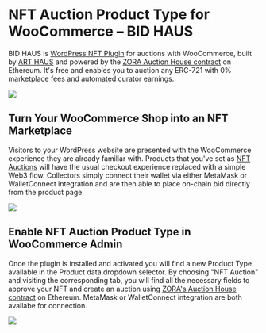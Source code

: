 # NFT Auction Product Type for WooCommerce – BID HAUS
BID HAUS is [WordPress NFT Plugin](https://art.haus/wordpress-nft-plugin/) for auctions with WooCommerce, built by [ART HAUS](https://art.haus) and powered by the [ZORA Auction House contract](https://docs.zora.co/docs/smart-contracts/zora-contracts#auction-house) on Ethereum. It's free and enables you to auction any ERC-721 with 0% marketplace fees and automated curator earnings.

![](https://raw.githubusercontent.com/artdothaus/brand-assets/main/wordpress-nft-plugin-for-woocommerce.jpg)

## Turn Your WooCommerce Shop into an NFT Marketplace

Visitors to your WordPress website are presented with the WooCommerce experience they are already familiar with. Products that you've set as [NFT Auctions](https://art.haus/shop/) will have the usual checkout experience replaced with a simple Web3 flow. Collectors simply connect their wallet via either MetaMask or WalletConnect integration and are then able to place on-chain bid directly from the product page.

![](https://raw.githubusercontent.com/artdothaus/brand-assets/main/wordpress-nft-plugin-demo.png)

## Enable NFT Auction Product Type in WooCommerce Admin

Once the plugin is installed and activated you will find a new Product Type available in the Product data dropdown selector. By choosing "NFT Auction" and visiting the corresponding tab, you will find all the necessary fields to approve your NFT and create an auction using [ZORA's Auction House contract](https://docs.zora.co/docs/smart-contracts/zora-contracts#auction-house) on Ethereum. MetaMask or WalletConnect integration are both availabe for connection.

![](https://raw.githubusercontent.com/artdothaus/brand-assets/main/wordpress-nft-plugin.jpg)

